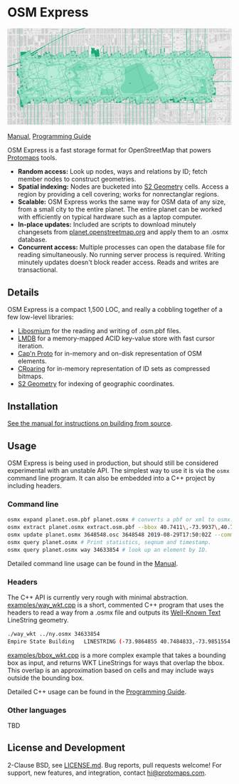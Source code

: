 # OSM Express

![Screenshot](examples/screenshot.png)

[Manual](https://protomaps.com/docs/osmexpress/), [Programming Guide](https://protomaps.com/docs/osmexpress/programming-guide/)

OSM Express is a fast storage format for OpenStreetMap that powers [Protomaps](https://protomaps.com) tools.

* **Random access:** Look up nodes, ways and relations by ID; fetch member nodes to construct geometries.
* **Spatial indexing:** Nodes are bucketed into [S2 Geometry](http://s2geometry.io) cells. Access a region by providing a cell covering; works for nonrectanglar regions.
* **Scalable:** OSM Express works the same way for OSM data of any size, from a small city to the entire planet. The entire planet can be worked with efficiently on typical hardware such as a laptop computer.
* **In-place updates:** Included are scripts to download minutely changesets from [planet.openstreetmap.org](https://planet.openstreetmap.org) and apply them to an .osmx database.
* **Concurrent access:** Multiple processes can open the database file for reading simultaneously. No running server process is required. Writing minutely updates doesn't block reader access. Reads and writes are transactional. 

## Details

OSM Express is a compact 1,500 LOC, and really a cobbling together of a few low-level libraries:

* [Libosmium](https://osmcode.org/libosmium/index.html) for the reading and writing of .osm.pbf files.
* [LMDB](https://symas.com/lmdb) for a memory-mapped ACID key-value store with fast cursor iteration.
* [Cap'n Proto](https://capnproto.org) for in-memory and on-disk representation of OSM elements.
* [CRoaring](https://roaringbitmap.org) for in-memory representation of ID sets as compressed bitmaps.
* [S2 Geometry](http://s2geometry.io) for indexing of geographic coordinates.

## Installation

[See the manual for instructions on building from source](https://protomaps.com/docs/osmexpress/programming-guide/). 

## Usage

OSM Express is being used in production, but should still be considered experimental with an unstable API. The simplest way to use it is via the `osmx` command line program. It can also be embedded into a C++ project by including headers.

### Command line

```bash
osmx expand planet.osm.pbf planet.osmx # converts a pbf or xml to osmx. Takes 5-10 hours for the planet, resulting in a ~600GB file.
osmx extract planet.osmx extract.osm.pbf --bbox 40.7411\,-73.9937\,40.7486\,-73.9821 # extract a new pbf for the given bounding box.
osmx update planet.osmx 3648548.osc 3648548 2019-08-29T17:50:02Z --commit # applies an OsmChange diff.
osmx query planet.osmx # Print statistics, seqnum and timestamp.
osmx query planet.osmx way 34633854 # look up an element by ID.
```

Detailed command line usage can be found in the [Manual](https://protomaps.com/docs/osmexpress).

### Headers

The C++ API is currently very rough with minimal abstraction. [examples/way_wkt.cpp](examples/way_wkt.cpp) is a short, commented C++ program that uses the headers to read a way from a .osmx file and outputs its [Well-Known Text](https://en.wikipedia.org/wiki/Well-known_text_representation_of_geometry) LineString geometry.

```bash
./way_wkt ../ny.osmx 34633854
Empire State Building	LINESTRING (-73.9864855 40.7484833,-73.9851554 40.7479226,-73.9848259 40.7483735,-73.9861526 40.7489422,-73.9863111 40.7487242,-73.9863282 40.7487007,-73.9864684 40.7485078,-73.9864855 40.7484833)
```

[examples/bbox_wkt.cpp](examples/bbox_wkt.cpp) is a more complex example that takes a bounding box as input, and returns WKT LineStrings for ways that overlap the bbox. This overlap is an approximation based on cells and may include ways outside the bounding box.

Detailed C++ usage can be found in the [Programming Guide](https://protomaps.com/docs/osmexpress/programming-guide).

### Other languages

TBD

## License and Development

2-Clause BSD, see [LICENSE.md](LICENSE.md). Bug reports, pull requests welcome! For support, new features, and integration, contact [hi@protomaps.com](mailto:hi@protomaps.com).

